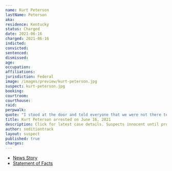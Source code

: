 ```yaml
---
name: Kurt Peterson
lastName: Peterson
aka:
residence: Kentucky
status: Charged
date: 2021-06-16
charged: 2021-06-16
indicted:
convicted: 
sentenced: 
dismissed: 
age:
occupation:
affiliations:
jurisdiction: Federal
image: /images/preview/kurt-peterson.jpg
suspect: kurt-peterson.jpg
booking:
courtroom:
courthouse:
raid:
perpwalk:
quote: "I stood at the door and told everyone that we were not there to hurt anybody or damage anything..."
title: Kurt Peterson arrested on June 16, 2021
description: Click for latest case details. Suspects innocent until proven guilty.
author: seditiontrack
layout: suspect
published: true
charges:
---
```

- [News Story](https://www.whas11.com/article/news/crime/arrest-kurt-peterson-hodgenville-capitol-riot/417-10893ffb-00ba-4977-991a-3996fd089803)
- [Statement of Facts](https://s3.documentcloud.org/documents/20892443/peterson.pdf)
